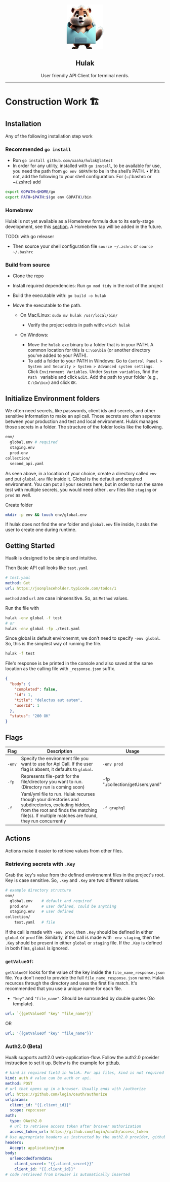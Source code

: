 <p align="center">
  <img alt="Hulak Logo" src="./assets/logo.png" height="140" />
  <h2 align="center">Hulak</h2>
  <p align="center">User friendly API Client for terminal nerds.</p>
</p>

---

# Construction Work 🏗️

## Installation

Any of the following installation step work

### Recommended `go install`

- Run `go install github.com/xaaha/hulak@latest`
- In order for any utility, installed with `go install`, to be available for use, you need the path from `go env GOPATH` to be in the shell’s PATH.
  • If it’s not, add the following to your shell configuration. For (~/.bashrc or ~/.zshrc) add

```bash
export GOPATH=$HOME/go
export PATH=$PATH:$(go env GOPATH)/bin
```

### Homebrew

Hulak is not yet available as a Homebrew formula due to its early-stage development, see this [section](https://docs.brew.sh/Acceptable-Formulae#niche-or-self-submitted-stuff). A Homebrew tap will be added in the future.

TODO: with go releaser

- Then source your shell configuration file `source ~/.zshrc` or `source ~/.bashrc`

### Build from source

- Clone the repo
- Install required dependencies: Run `go mod tidy` in the root of the project
- Build the executable with: `go build -o hulak`
- Move the executable to the path.

  - On Mac/Linux: `sudo mv hulak /usr/local/bin/`
    - Verify the project exists in path with: `which hulak`
  - On Windows:

    - Move the `hulak.exe` binary to a folder that is in your PATH. A common location for this is `C:\Go\bin` (or another directory you've added to your PATH).
    - To add a folder to your PATH in Windows:
      Go to `Control Panel > System and Security > System > Advanced system settings`.
      Click `Environment Variables`.
      Under `System variables`, find the `Path ` variable and click `Edit`.
      Add the path to your folder (e.g., `C:\Go\bin`) and click `OK`.

## Initialize Environment folders

We often need secrets, like passwords, client ids and secrets, and other sensitive information to make an api call. Those secrets are often seperate between your production and test and local environment. Hulak manages those secrets in a folder. The structure of the folder looks like the following.

```bash
env/
  global.env # required
  staging.env
  prod.env
collection/
  second_api.yaml
```

As seen above, in a location of your choice, create a directory called `env` and put `global.env` file inside it. Global is the default and required environment. You can put all your secrets here, but in order to run the same test with multiple secrets, you would need other `.env` files like `staging` or `prod` as well.

Create folder

```bash
mkdir -p env && touch env/global.env
```

If hulak does not find the env folder and `global.env` file inside, it asks the user to create one during runtime.

## Getting Started

Hualk is designed to be simple and intuitive.

Then Basic API call looks like `test.yaml`

```yaml
# test.yaml
method: Get
url: https://jsonplaceholder.typicode.com/todos/1
```

`method` and `url` are case ininsensitive. So, as `Method` values.

Run the file with

```bash
hulak -env global -f test
# or
hulak -env global -fp ./test.yaml
```

Since global is default environemnt, we don't need to specify `-env global`. So, this is the simplest way of running the file.

```bash
hulak -f test
```

File's response is be printed in the console and also saved at the same location as the calling file with `_response.json` suffix.

```json
{
  "body": {
    "completed": false,
    "id": 1,
    "title": "delectus aut autem",
    "userId": 1
  },
  "status": "200 OK"
}
```

## Flags

| Flag   | Description                                                                                                                                                                                           | Usage                            |
| ------ | ----------------------------------------------------------------------------------------------------------------------------------------------------------------------------------------------------- | -------------------------------- |
| `-env` | Specify the environment file you want to use for Api Call. If the user flag is absent, it defaults to `global`.                                                                                       | `-env prod`                      |
| `-fp`  | Represents file-path for the file/directory you want to run. (Directory run is coming soon)                                                                                                           | -fp "./collection/getUsers.yaml" |
| `-f`   | Yaml/yml file to run. Hulak recurses though your directories and subdirectories, excluding hidden, from the root and finds the matching file(s). If multiple matches are found, they run concurrently | `-f graphql`                     |

## Actions

Actions make it easier to retrieve values from other files.

### Retrieving secrets with `.Key`

Grab the key's value from the defined environemnt files in the project's root. Key is case sensitive. So, `.key` and `.Key` are two different values.

```bash
# example directory structure
env/
  global.env    # default and required
  prod.env      # user defined, could be anything
  staging.env   # user defined
collection/
    test.yaml   # file
```

If the call is made with `-env prod`, then `.Key` should be defined in either `global` or `prod` file. Similarly, if
the call is made with `-env staging`, then the `.Key` should be present in either `global` or `staging` file.
If the `.Key` is defined in both files, `global` is ignored.

### `getValueOf`:

`getValueOf` looks for the value of the key inside the `file_name_response.json` file.
You don't need to provide the full `file_name_response.json` name. Hulak recurces through the directory and uses the first file match.
It's recommended that you use a unique name for each file.

- `"key"` and `"file_name"`: Should be surrounded by double quotes (Go template).

```yml
url: `{{getValueOf "key" "file_name"}}`
```

OR

```yaml
url: '{{getValueOf "key" "file_name"}}'
```

### Auth2.0 (Beta)

Hualk supports auth2.0 web-application-flow. Follow the auth2.0 provider instruction to set it up. Below is the example for [github](https://docs.github.com/en/apps/oauth-apps/building-oauth-apps/authorizing-oauth-apps#web-application-flow).

```yaml
# kind is required field in hulak. For api files, kind is not required
kind: auth # value can be auth or api.
method: POST
# url that opens up in a browser. Usually ends with /authorize
url: https://github.com/login/oauth/authorize
urlparams:
  client_id: "{{.client_id}}"
  scope: repo:user
auth:
  type: OAuth2.0
  # url to retrieve access token after broswer authorization
  access_token_url: https://github.com/login/oauth/access_token
# Use appropriate headers as instructed by the auth2.0 provider, github in this case
headers:
  Accept: application/json
body:
  urlencodedformdata:
    client_secret: "{{.client_secret}}"
    client_id: "{{.client_id}}"
# code retrieved from browser is automatically inserted
```
